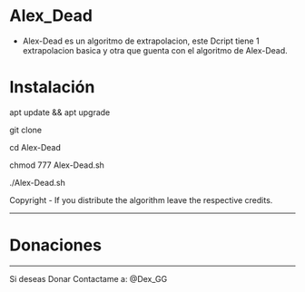 # Alex_Dead
- Alex-Dead es un algoritmo de extrapolacion, este Dcript tiene 1 extrapolacion basica y otra que guenta con el algoritmo de Alex-Dead. 

# Instalación

apt update && apt upgrade 

git clone 

cd Alex-Dead

chmod 777 Alex-Dead.sh

./Alex-Dead.sh


  Copyright - If you distribute the algorithm leave the respective credits.
                               
----------------------------------------------------------------------------------------------


# Donaciones 
________________________________


Si deseas Donar Contactame a: @Dex_GG


